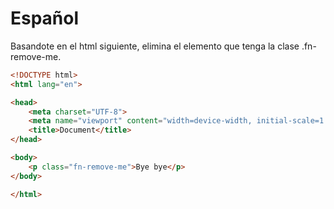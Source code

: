 # Español
Basandote en el html siguiente, elimina el elemento que tenga la clase .fn-remove-me.

```html
<!DOCTYPE html>
<html lang="en">

<head>
    <meta charset="UTF-8">
    <meta name="viewport" content="width=device-width, initial-scale=1.0">
    <title>Document</title>
</head>

<body>
    <p class="fn-remove-me">Bye bye</p>
</body>

</html>
```